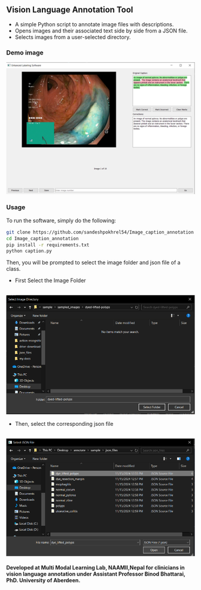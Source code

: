 ## Vision Language Annotation Tool
- A simple Python script to annotate image files with descriptions.
- Opens images and their associated text side by side from a JSON file.
- Selects images from a user-selected directory.

### Demo image
<img src="https://github.com/sandeshpokhrel54/Image_caption_annotation/blob/main/demos/demo1.jpeg" width="600" alt="Medical image annotation">

### Usage
To run the software, simply do the following:
```bash
git clone https://github.com/sandeshpokhrel54/Image_caption_annotation
cd Image_caption_annotation
pip install -r requirements.txt
python caption.py
```
Then, you will be prompted to select the image folder and json file of a class.
<br>
- First Select the Image Folder
<br>
<img src="https://github.com/sandeshpokhrel54/Image_caption_annotation/blob/main/demos/select_image_class.png" width="600" alt="Select Image Folder">

- Then, select the corresponding json file
<br>
<img src="https://github.com/sandeshpokhrel54/Image_caption_annotation/blob/main/demos/select_json.png" width="600" alt="Select Json File">


#### Developed at Multi Modal Learning Lab, NAAMII,Nepal for clinicians in vision language annotation under Assistant Professor Binod Bhattarai, PhD. University of Aberdeen.
